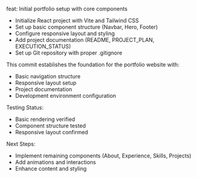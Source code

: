 feat: Initial portfolio setup with core components

- Initialize React project with Vite and Tailwind CSS
- Set up basic component structure (Navbar, Hero, Footer)
- Configure responsive layout and styling
- Add project documentation (README, PROJECT_PLAN, EXECUTION_STATUS)
- Set up Git repository with proper .gitignore

This commit establishes the foundation for the portfolio website with:
- Basic navigation structure
- Responsive layout setup
- Project documentation
- Development environment configuration

Testing Status:
- Basic rendering verified
- Component structure tested
- Responsive layout confirmed

Next Steps:
- Implement remaining components (About, Experience, Skills, Projects)
- Add animations and interactions
- Enhance content and styling